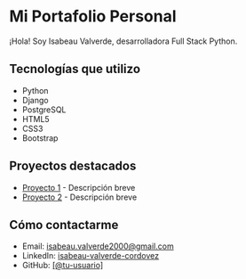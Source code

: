 # Mi Portafolio Personal

¡Hola! Soy Isabeau Valverde, desarrolladora Full Stack Python.

## Tecnologías que utilizo
- Python
- Django
- PostgreSQL
- HTML5
- CSS3
- Bootstrap

## Proyectos destacados
- [Proyecto 1](enlace) - Descripción breve
- [Proyecto 2](enlace) - Descripción breve

## Cómo contactarme
- Email: isabeau.valverde2000@gmail.com
- LinkedIn: [isabeau-valverde-cordovez](www.linkedin.com/in/isabeau-valverde-cordovez)
- GitHub: [[@tu-usuario]]([https://github.com/tu-usuario](https://github.com/isabeau-valverde-cordovez))
